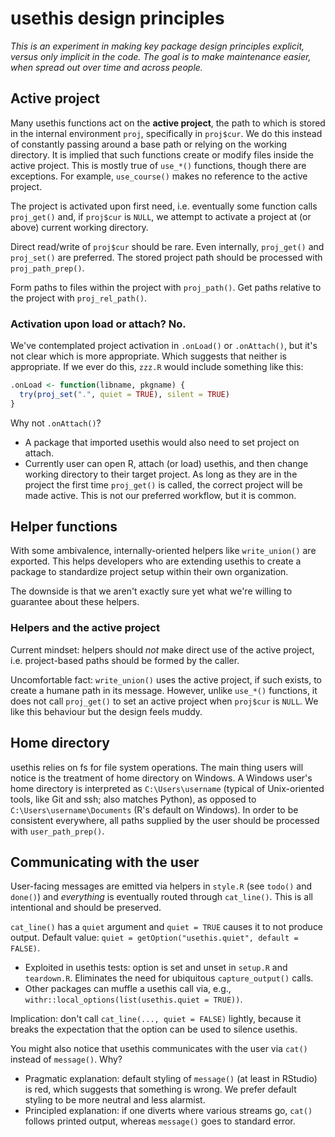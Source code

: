 # usethis design principles

*This is an experiment in making key package design principles explicit, versus only implicit in the code. The goal is to make maintenance easier, when spread out over time and across people.*

## Active project

Many usethis functions act on the **active project**, the path to which is stored in the internal environment `proj`, specifically in `proj$cur`. We do this instead of constantly passing around a base path or relying on the working directory. It is implied that such functions create or modify files inside the active project. This is mostly true of `use_*()` functions, though there are exceptions. For example, `use_course()` makes no reference to the active project.

The project is activated upon first need, i.e. eventually some function calls `proj_get()` and, if `proj$cur` is `NULL`, we attempt to activate a project at (or above) current working directory.

Direct read/write of `proj$cur` should be rare. Even internally, `proj_get()` and `proj_set()` are preferred. The stored project path should be processed with `proj_path_prep()`.

Form paths to files within the project with `proj_path()`. Get paths relative to the project with `proj_rel_path()`.

### Activation upon load or attach? No.

We've contemplated project activation in `.onLoad()` or `.onAttach()`, but it's not clear which is more appropriate. Which suggests that neither is appropriate. If we ever do this, `zzz.R` would include something like this:

``` r
.onLoad <- function(libname, pkgname) {
  try(proj_set(".", quiet = TRUE), silent = TRUE)
}
```

Why not `.onAttach()`?

  * A package that imported usethis would also need to set project on attach.
  * Currently user can open R, attach (or load) usethis, and then change working directory to their target project. As long as they are in the project the first time `proj_get()` is called, the correct project will be made active. This is not our preferred workflow, but it is common.

## Helper functions

With some ambivalence, internally-oriented helpers like `write_union()` are exported. This helps developers who are extending usethis to create a package to standardize project setup within their own organization.

The downside is that we aren't exactly sure yet what we're willing to guarantee about these helpers.

### Helpers and the active project

Current mindset: helpers should *not* make direct use of the active project, i.e. project-based paths should be formed by the caller.

Uncomfortable fact: `write_union()` uses the active project, if such exists, to create a humane path in its message. However, unlike `use_*()` functions, it does not call `proj_get()` to set an active project when `proj$cur` is `NULL`. We like this behaviour but the design feels muddy.

## Home directory

usethis relies on fs for file system operations. The main thing users will notice is the treatment of home directory on Windows. A Windows user's home directory is interpreted as `C:\Users\username` (typical of Unix-oriented tools, like Git and ssh; also matches Python), as opposed to `C:\Users\username\Documents` (R's default on Windows). In order to be consistent everywhere, all paths supplied by the user should be processed with `user_path_prep()`.

## Communicating with the user

User-facing messages are emitted via helpers in `style.R` (see `todo()` and `done()`) and *everything* is eventually routed through `cat_line()`. This is all intentional and should be preserved.

`cat_line()` has a `quiet` argument and `quiet = TRUE` causes it to not produce output. Default value: `quiet = getOption("usethis.quiet", default = FALSE)`.

  * Exploited in usethis tests: option is set and unset in `setup.R` and `teardown.R`. Eliminates the need for ubiquitous `capture_output()` calls.
  * Other packages can muffle a usethis call via, e.g., `withr::local_options(list(usethis.quiet = TRUE))`.
  
Implication: don't call `cat_line(..., quiet = FALSE)` lightly, because it breaks the expectation that the option can be used to silence usethis.

You might also notice that usethis communicates with the user via `cat()` instead of `message()`. Why?

  * Pragmatic explanation: default styling of `message()` (at least in RStudio) is red, which suggests that something is wrong. We prefer default styling to be more neutral and less alarmist.
  * Principled explanation: if one diverts where various streams go, `cat()` follows printed output, whereas `message()` goes to standard error.

